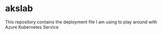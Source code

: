 # akslab
This repository contains the deployment file I am using to play around with Azure Kubernetes Service
